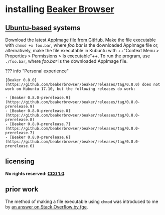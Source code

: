 # installing [Beaker Browser]
## [Ubuntu-based] systems
Download the latest [AppImage file](https://en.wikipedia.org/wiki/AppImage) [from GitHub](https://github.com/beakerbrowser/beaker/releases/latest). Make the file executable with `chmod +x foo.bar`, where *foo.bar* is the downloaded AppImage file or, alternatively, make the file executable in Kubuntu with ++"Context Menu > Properties > Permissions > Is executable"++. To run the program, use `./foo.bar`, where *foo.bar* is the downloaded AppImage file.

??? info "Personal experience"
    
    [Beaker 0.8.0](https://github.com/beakerbrowser/beaker/releases/tag/0.8.0) does not work on Kubuntu 17.10, but the following releases do work:
    
    - [Beaker 0.8.0-prerelease.9](https://github.com/beakerbrowser/beaker/releases/tag/0.8.0-prerelease.9)
    - [Beaker 0.8.0-prerelease.8](https://github.com/beakerbrowser/beaker/releases/tag/0.8.0-prerelease.8)
    - [Beaker 0.8.0-prerelease.7](https://github.com/beakerbrowser/beaker/releases/tag/0.8.0-prerelease.7)
    - [Beaker 0.8.0-prerelease.6](https://github.com/beakerbrowser/beaker/releases/tag/0.8.0-prerelease.6)

## licensing
**No rights reserved: [CC0 1.0](https://creativecommons.org/publicdomain/zero/1.0/).**

## prior work
The method of making a file executable using `chmod` was introduced to me by [an answer on Stack Overflow by fge](https://stackoverflow.com/questions/8779951/how-do-i-run-a-shell-script-without-using-sh-or-bash-commands/8779980#8779980).

[Beaker Browser]: https://beakerbrowser.com/
[Ubuntu-based]: https://en.wikipedia.org/wiki/List_of_Linux_distributions#Ubuntu-based
